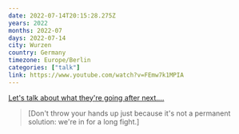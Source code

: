 ```yaml
---
date: 2022-07-14T20:15:28.275Z
years: 2022
months: 2022-07
days: 2022-07-14
city: Wurzen
country: Germany
timezone: Europe/Berlin
categories: ["talk"]
link: https://www.youtube.com/watch?v=FEmw7k1MPIA
---
```

[Let's talk about what they're going after next....](https://www.youtube.com/watch?v=FEmw7k1MPIA)

> [Don't throw your hands up just because it's not a permanent solution: we're in for a long fight.]
